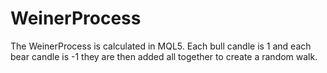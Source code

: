 # WeinerProcess
The WeinerProcess is calculated in MQL5. Each bull candle is 1 and each bear candle is -1 they are then added all together to create a random walk.

